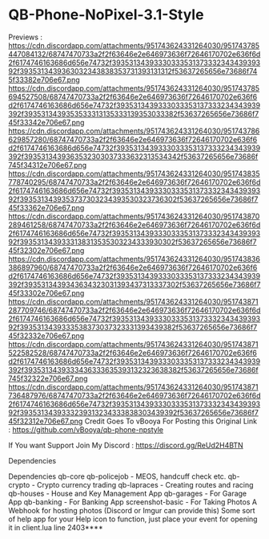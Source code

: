 # QB-Phone-NoPixel-3.1-Style

Previews : 
https://cdn.discordapp.com/attachments/951743624331264030/951743785447084132/68747470733a2f2f63646e2e646973636f72646170702e636f6d2f6174746163686d656e74732f3935313439333033353137333234343939392f3935313439363032343838353731393131312f53637265656e73686f745f33382e706e67.png
https://cdn.discordapp.com/attachments/951743624331264030/951743785694527508/68747470733a2f2f63646e2e646973636f72646170702e636f6d2f6174746163686d656e74732f3935313439333033353137333234343939392f3935313439353533313135333139353033382f53637265656e73686f745f33342e706e67.png
https://cdn.discordapp.com/attachments/951743624331264030/951743786629857280/68747470733a2f2f63646e2e646973636f72646170702e636f6d2f6174746163686d656e74732f3935313439333033353137333234343939392f3935313439363532303037333632313534342f53637265656e73686f745f34312e706e67.png
https://cdn.discordapp.com/attachments/951743624331264030/951743835778740295/68747470733a2f2f63646e2e646973636f72646170702e636f6d2f6174746163686d656e74732f3935313439333033353137333234343939392f3935313439353737303234393530323736302f53637265656e73686f745f33362e706e67.png
https://cdn.discordapp.com/attachments/951743624331264030/951743870289461258/68747470733a2f2f63646e2e646973636f72646170702e636f6d2f6174746163686d656e74732f3935313439333033353137333234343939392f3935313439333138313535303234333930302f53637265656e73686f745f32302e706e67.png
https://cdn.discordapp.com/attachments/951743624331264030/951743836386897960/68747470733a2f2f63646e2e646973636f72646170702e636f6d2f6174746163686d656e74732f3935313439333033353137333234343939392f3935313439343634323031393437313337302f53637265656e73686f745f33302e706e67.png
https://cdn.discordapp.com/attachments/951743624331264030/951743871287709746/68747470733a2f2f63646e2e646973636f72646170702e636f6d2f6174746163686d656e74732f3935313439333033353137333234343939392f3935313439333538373037323331393439382f53637265656e73686f745f32332e706e67.png
https://cdn.discordapp.com/attachments/951743624331264030/951743871522582528/68747470733a2f2f63646e2e646973636f72646170702e636f6d2f6174746163686d656e74732f3935313439333033353137333234343939392f3935313439333436333635393132323638382f53637265656e73686f745f32322e706e67.png
https://cdn.discordapp.com/attachments/951743624331264030/951743871736487976/68747470733a2f2f63646e2e646973636f72646170702e636f6d2f6174746163686d656e74732f3935313439333033353137333234343939392f3935313439333239313234333838303439392f53637265656e73686f745f32312e706e67.png
Credit Goes To vBooya For Posting this 
Original Link : https://github.com/vBooya/qb-phone-npstyle

If You want Support Join My Discord : https://discord.gg/ReUd2H4BTN

Dependencies

Dependencies
qb-core
qb-policejob - MEOS, handcuff check etc.
qb-crypto - Crypto currency trading
qb-lapraces - Creating routes and racing
qb-houses - House and Key Management App
qb-garages - For Garage App
qb-banking - For Banking App
screenshot-basic - For Taking Photos
A Webhook for hosting photos (Discord or Imgur can provide this)
Some sort of help app for your Help icon to function, just place your event for opening it in client.lua line 2403****
